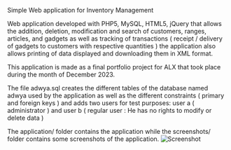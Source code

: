 Simple Web application for Inventory Management

Web application developed with PHP5, MySQL, HTML5, jQuery that allows the addition, deletion, modification and search of customers, ranges, articles, and gadgets as well as tracking of transactions ( receipt / delivery of gadgets to customers with respective quantities ) the application also allows printing of data displayed and downloading them in XML format.

This application is made as a final portfolio project for ALX that took place during the month of December 2023.

The file adwya.sql creates the different tables of the database named adwya used by the application as well as the different constraints ( primary and foreign keys ) and adds two users for test purposes: user a ( administrator ) and user b ( regular user : He has no rights to modify or delete data )

The application/ folder contains the application while the screenshots/ folder contains some screenshots of the application.
![Screenshot](https://raw.githubusercontent.com/stoufa/simple-gestion-stock-php/master/screenshots/1.png)

